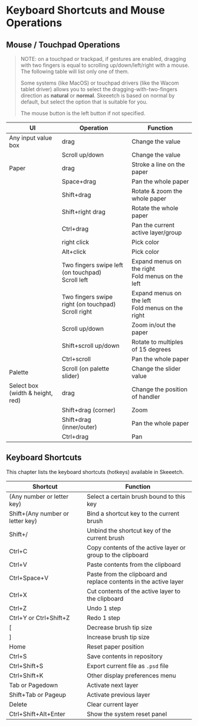 # Keyboard Shortcuts and Mouse Operations

## Mouse / Touchpad Operations

> NOTE: on a touchpad or trackpad, if gestures are enabled, dragging with two fingers is equal to scrolling up/down/left/right with a mouse. The following table will list only one of them.
>
> Some systems (like MacOS) or touchpad drivers (like the Wacom tablet driver) allows you to select the dragging-with-two-fingers direction as **natural** or **normal**. Skeeetch is based on normal by default, but select the option that is suitable for you.
>
> The mouse button is the left button if not specified.

| UI                               | Operation                                               | Function                                              |
| -------------------------------- | ------------------------------------------------------- | ----------------------------------------------------- |
| Any input value box              | drag                                                    | Change the value                                      |
|                                  | Scroll up/down                                          | Change the value                                      |
| Paper                            | drag                                                    | Stroke a line on the paper                            |
|                                  | Space+drag                                              | Pan the whole paper                                   |
|                                  | Shift+drag                                              | Rotate & zoom the whole paper                         |
|                                  | Shift+right drag                                        | Rotate the whole paper                                |
|                                  | Ctrl+drag                                               | Pan the current active layer/group                    |
|                                  | right click                                             | Pick color                                            |
|                                  | Alt+click                                               | Pick color                                            |
|                                  | Two fingers swipe left (on touchpad)<br />Scroll left   | Expand menus on the right<br />Fold menus on the left |
|                                  | Two fingers swipe right (on touchpad)<br />Scroll right | Expand menus on the left<br />Fold menus on the right |
|                                  | Scroll up/down                                          | Zoom in/out the paper                                 |
|                                  | Shift+scroll up/down                                    | Rotate to multiples of 15 degrees                     |
|                                  | Ctrl+scroll                                             | Pan the whole paper                                   |
| Palette                          | Scroll (on palette slider)                              | Change the slider value                               |
| Select box (width & height, red) | drag                                                    | Change the position of handler                        |
|                                  | Shift+drag (corner)                                     | Zoom                                                  |
|                                  | Shift+drag (inner/outer)                                | Pan the whole paper                                   |
|                                  | Ctrl+drag                                               | Pan                                                   |


## Keyboard Shortcuts

This chapter lists the keyboard shortcuts (hotkeys) available in Skeeetch.

| Shortcut                         | Function                                                     |
| -------------------------------- | ------------------------------------------------------------ |
| (Any number or letter key)       | Select a certain brush bound to this key                     |
| Shift+(Any number or letter key) | Bind a shortcut key to the current brush                     |
| Shift+/                          | Unbind the shortcut key of the current brush                 |
| Ctrl+C                           | Copy contents of the active layer or group to the clipboard  |
| Ctrl+V                           | Paste contents from the clipboard                            |
| Ctrl+Space+V                     | Paste from the clipboard and replace contents in the active layer |
| Ctrl+X                           | Cut contents of the active layer to the clipboard            |
| Ctrl+Z                           | Undo 1 step                                                  |
| Ctrl+Y or Ctrl+Shift+Z           | Redo 1 step                                                  |
| [                                | Decrease brush tip size                                      |
| ]                                | Increase brush tip size                                      |
| Home                             | Reset paper position                                         |
| Ctrl+S                           | Save contents in repository                                  |
| Ctrl+Shift+S                     | Export current file as `.psd` file                           |
| Ctrl+Shift+K                     | Other display preferences menu                               |
| Tab or Pagedown                  | Activate next layer                                          |
| Shift+Tab or Pageup              | Activate previous layer                                      |
| Delete                           | Clear current layer                                          |
| Ctrl+Shift+Alt+Enter             | Show the system reset panel                                  |

